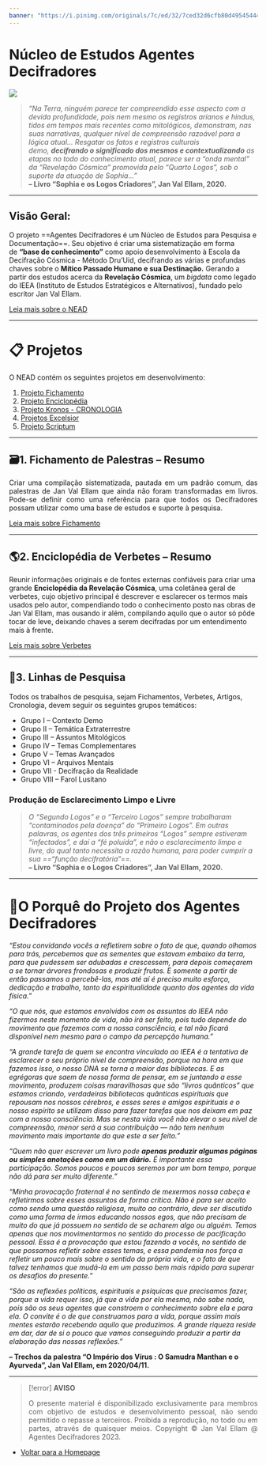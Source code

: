 ```yaml
---
banner: "https://i.pinimg.com/originals/7c/ed/32/7ced32d6cfb80d49545444c0a382de3b.jpg"
---
```


# Núcleo de Estudos Agentes Decifradores

![](imagem-1-logomarca-nead.png)

> _“Na Terra, ninguém parece ter compreendido esse aspecto com a devida profundidade, pois nem mesmo os registros arianos e hindus, tidos em tempos mais recentes como mitológicos, demonstram, nas suas narrativas, qualquer nível de compreensão razoável para a lógica atual… Resgatar os fatos e registros culturais demo, **decifrando o significado dos mesmos e contextualizando** as etapas no todo do conhecimento atual, parece ser a “onda mental” da “Revelação Cósmica” promovida pelo “Quarto Logos”, sob o suporte da atuação de Sophia…”_  
> **– Livro “Sophia e os Logos Criadores”, Jan Val Ellam, 2020.**

---

## Visão Geral:

O projeto ==Agentes Decifradores é um Núcleo de Estudos para Pesquisa e Documentação==. Seu objetivo é criar uma sistematização em forma de **“base de conhecimento”** como apoio desenvolvimento à Escola da Decifração Cósmica - Método Dru’Uid, decifrando as várias e profundas chaves sobre o **Mítico Passado Humano e sua Destinação.** Gerando a partir dos estudos acerca da **Revelação Cósmica**, um _bigdata_ como legado do IEEA (Instituto de Estudos Estratégicos e Alternativos), fundado pelo escritor Jan Val Ellam. 

[Leia mais sobre o NEAD](NEAD%20Apresentação.md)
 
---
# 📋 Projetos 

O NEAD contém os seguintes projetos em desenvolvimento:

1.  [Projeto Fichamento](Projeto%20Fichamento.md)
2.  [Projeto Enciclopédia](Projeto%20Enciclopédia.md) 
3.  [Projeto Kronos - CRONOLOGIA](Mapa%20dos%20Marcos%20Cronológicos.md) 
4.  [Projetos Excelsior](Projetos%20de%20Pesquisas.md) 
5.  [Projeto Scriptum](Índice%20dos%20Artigos.md)   

---
## 🗃️1. Fichamento de Palestras – Resumo

<p align="justify">Criar uma compilação sistematizada, pautada em um padrão comum, das palestras de Jan Val Ellam que ainda não foram transformadas em livros. Pode-se definir como uma referência para que todos os Decifradores possam utilizar como uma base de estudos e suporte à pesquisa.</p>

[Leia mais sobre Fichamento](Projeto%20Fichamento.md) 

---
## 🌎2. Enciclopédia de Verbetes – Resumo

Reunir informações originais e de fontes externas confiáveis para criar uma grande **Enciclopédia da Revelação Cósmica**, uma coletânea geral de verbetes, cujo objetivo principal é descrever e esclarecer os termos mais usados pelo autor, compendiando todo o conhecimento posto nas obras de Jan Val Ellam, mas ousando ir além, compilando aquilo que o autor só pôde tocar de leve, deixando chaves a serem decifradas por um entendimento mais à frente.

[Leis mais sobre Verbetes](Projeto%20Enciclopédia.md)

---
## 🔖3. Linhas de Pesquisa

Todos os trabalhos de pesquisa, sejam Fichamentos, Verbetes, Artigos, Cronologia, devem seguir os seguintes grupos temáticos:

-   Grupo I – Contexto Demo
-   Grupo II – Temática Extraterrestre
-   Grupo III – Assuntos Mitológicos
-   Grupo IV – Temas Complementares
-   Grupo V – Temas Avançados
-   Grupo VI – Arquivos Mentais
-   Grupo VII - Decifração da Realidade
-   Grupo VIII – Farol Lusitano

### Produção de Esclarecimento Limpo e Livre

> _O “Segundo Logos” e o “Terceiro Logos” sempre trabalharam “contaminados pela doença” do “Primeiro Logos”. Em outras palavras, os agentes dos três primeiros “Logos” sempre estiveram “infectados”, e daí a “fé poluída”, e não o esclarecimento limpo e livre, do qual tanto necessita a razão humana, para poder cumprir a sua ==“função decifratória”==._  
> **– Livro “Sophia e o Logos Criadores”, Jan Val Ellam, 2020.**

---

# 🧬O Porquê do Projeto dos Agentes Decifradores

_“Estou convidando vocês a refletirem sobre o fato de que, quando olhamos para trás, percebemos que as sementes que estavam embaixo da terra, para que pudessem ser adubadas e crescessem, para depois começarem a se tornar árvores frondosas e produzir frutos. E somente a partir de então passamos a percebê-las, mas até aí é preciso muito esforço, dedicação e trabalho, tanto da espiritualidade quanto dos agentes da vida física.”_

_“O que nós, que estamos envolvidos com os assuntos do IEEA não fizermos neste momento de vida, não irá ser feito, pois tudo depende do movimento que fazemos com a nossa consciência, e tal não ficará disponível nem mesmo para o campo da percepção humana.”_

_“A grande tarefa de quem se encontra vinculado ao IEEA é a tentativa de esclarecer o seu próprio nível de compreensão, porque na hora em que fazemos isso, o nosso DNA se torna a maior das bibliotecas. E as egrégoras que saem de nossa forma de pensar, em se juntando a esse movimento, produzem coisas maravilhosas que são “livros quânticos” que estamos criando, verdadeiras bibliotecas quânticas espirituais que repousam nos nossos cérebros, e esses seres e amigos espirituais e o nosso espírito se utilizam disso para fazer tarefas que nos deixam em paz com a nossa consciência. Mas se nesta vida você não elevar o seu nível de compreensão, menor será a sua contribuição — não tem nenhum movimento mais importante do que este a ser feito.”_

_“Quem não quer escrever um livro pode **apenas produzir algumas páginas ou simples anotações como em um diário.** É importante essa participação. Somos poucos e poucos seremos por um bom tempo, porque não dá para ser muito diferente.”_

_“Minha provocação fraternal é no sentindo de mexermos nossa cabeça e refletirmos sobre esses assuntos de forma crítica. Não é para ser aceito como sendo uma questão religiosa, muito ao contrário, deve ser discutido como uma forma de irmos educando nossos egos, que não precisam de muito do que já possuem no sentido de se acharem algo ou alguém. Temos apenas que nos movimentarmos no sentido do processo de pacificação pessoal. Essa é a provocação que estou fazendo a vocês, no sentido de que possamos refletir sobre esses temas, e essa pandemia nos força a refletir um pouco mais sobre o sentido da própria vida, e o fato de que talvez tenhamos que mudá-la em um passo bem mais rápido para superar os desafios do presente.”_

_“São as reflexões políticas, espirituais e psíquicas que precisamos fazer, porque a vida requer isso, já que a vida por ela mesma, não sabe nada, pois são os seus agentes que constroem o conhecimento sobre ela e para ela. O convite é o de que construamos para a vida, porque assim mais mentes estarão recebendo aquilo que produzimos. A grande riqueza reside em dar, dar de si o pouco que vamos conseguindo produzir a partir da elaboração das nossas reflexões.”_

**– Trechos da palestra “O Império dos Vírus : O Samudra Manthan e o Ayurveda”, Jan Val Ellam, em 2020/04/11.**

---

> [!error] **AVISO**
> <p align="justify">O presente material é disponibilizado exclusivamente para membros com objetivo de estudos e desenvolvimento pessoal, não sendo permitido o repasse a terceiros. Proibida a reprodução, no todo ou em partes, através de quaisquer meios. Copyright © Jan Val Ellam @ Agentes Decifradores 2023.</p>


- [Voltar para a Homepage](HOMEPAGE.canvas)
